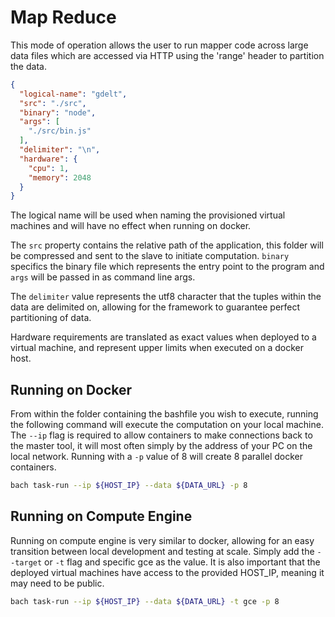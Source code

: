 # Map Reduce

This mode of operation allows the user to run mapper code across large data files which are accessed via HTTP using the 'range' header to partition the data.

```json
{
  "logical-name": "gdelt",
  "src": "./src",
  "binary": "node",
  "args": [
    "./src/bin.js"
  ],
  "delimiter": "\n",
  "hardware": {
    "cpu": 1,
    "memory": 2048
  }
}
```

The logical name will be used when naming the provisioned virtual machines and will have no effect when running on docker.

The `src` property contains the relative path of the application, this folder will be compressed and sent to the slave to initiate computation. `binary` specifics the binary file which represents the entry point to the program and `args` will be passed in as command line args.

The `delimiter` value represents the utf8 character that the tuples within the data are delimited on, allowing for the framework to guarantee perfect partitioning of data. 

Hardware requirements are translated as exact values when deployed to a virtual machine, and represent upper limits when executed on a docker host.

## Running on Docker

From within the folder containing the bashfile you wish to execute, running the following command will execute the computation on your local machine. The `--ip` flag is required to allow containers to make connections back to the master tool, it will most often simply by the address of your PC on the local network. Running with a `-p` value of 8 will create 8 parallel docker containers.

```bash
bach task-run --ip ${HOST_IP} --data ${DATA_URL} -p 8
```



## Running on Compute Engine

Running on compute engine is very similar to docker, allowing for an easy transition between local development and testing at scale. Simply add the `--target` or `-t` flag and specific gce as the value. It is also important that the deployed virtual machines have access to the provided HOST_IP, meaning it may need to be public.

```bash
bach task-run --ip ${HOST_IP} --data ${DATA_URL} -t gce -p 8
```

